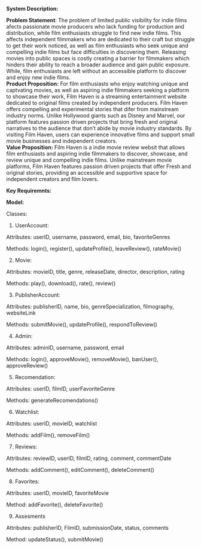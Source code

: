<!-- rough draft for del. 3 from info gathered in meeting -->

**System Description:**
<!--first pargraph of system decription that inlcudes problem statement, product porposition, and Value Porposition. Still needs key requirments of system that is awaiting compleiion of class digram -->
**Problem Statement**: The problem of limited public visibility for indie films afects passionate movie producers who lack funding for production and distribution, while film enthusiasts struggle to find new indie films. This affects independent filmmakers who are dedicated to their craft but struggle to get their work noticed, as well as film enthusiasts who seek unique and compelling indie films but face difficulties in discovering them. Releasing movies into public spaces is costly creating a barrier for filmmakers which hinders their ability to reach a broader audience and gain public exposure. While, film enthusiasts are left without an accessible platform to discover and enjoy new indie films. <br>
**Product Proposition:** For film enthusiasts who enjoy watching unique and captvating movies, as well as aspiring indie filmmakers seeking a platform to showcase their work, Film Haven is a streaming entertainment website dedicated to original films created by independent producers. Film Haven offers compelling and experimental stories that difer from mainstream industry norms. Unlike Hollywood giants such as Disney and Marvel, our platform features passion driven projects that bring fresh and original narratives to the audience that don’t abide by movie industry standards. By visiting Film Haven, users can experience innovative films and support small movie businesses and independent creators. <br>
**Value Proposition:** Film Haven is a indie movie review websit that allows film enthusiasts and aspiring indie filmmakers to discover, showcase, and review unique and compelling indie films. Unlike mainstream movie platforms, Film Haven features passion driven projects that offer Fresh and original stories, providing an accessible and supportive space for independent creators and film lovers.

**Key Requiremnts:** 
<!-- awating class digrams -->



**Model:**
<!-- diagram to be developed -->

<!-- below will be delted once digram is complete -->
Classes:

1. UserAccount:

Attributes: userID, username, password, email, bio, favoriteGenres

Methods: login(), register(), updateProfile(), leaveReview(), rateMovie()

2. Movie:

Attributes: movieID, title, genre, releaseDate, director, description, rating

Methods: play(), download(), rate(), review()

3. PublisherAccount:

Attributes: publisherID, name, bio, genreSpecialization, filmography, websiteLink

Methods: submitMovie(), updateProfile(), respondToReview()

4. Admin:

Attributes: adminID, username, password, email

Methods: login(), approveMovie(), removeMovie(), banUser(), approveReview()

5. Recomendation:

Attributes: userID, filmID, userFavoriteGenre

Methods: generateRecomendations()

6. Watchlist:

Attributes: userID, movieID, watchlist

Methods: addFilm(), removeFilm()

7. Reviews:

Attributes: reviewID, userID, filmID, rating, comment, commentDate

Methods: addComment(), editComment(), deleteComment()

8. Favorites:

Attributes: userID, movieID, favoriteMovie

Method: addFavorite(), deleteFavorite()

9. Assesments

Attributes: publisherID, FilmID, submissionDate, status, comments

Method: updateStatus(), submitMovie()

    
